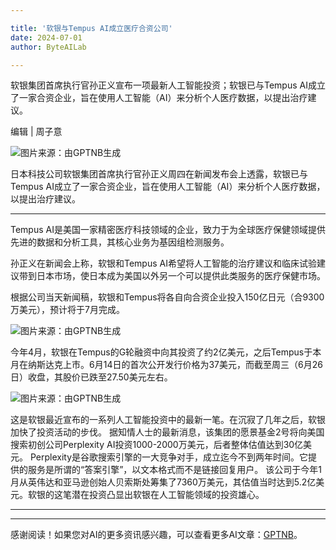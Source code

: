 ```yaml
---

title: '软银与Tempus AI成立医疗合资公司'
date: 2024-07-01
author: ByteAILab

---
```


软银集团首席执行官孙正义宣布一项最新人工智能投资；软银已与Tempus AI成立了一家合资企业，旨在使用人工智能（AI）来分析个人医疗数据，以提出治疗建议。

编辑 | 周子意

![图片来源：由GPTNB生成](http://www.jesonc.com/upload/3B33CB85B496C0CB6FBA4C2BD79320AD/1719539366615/FlYdK3DKU0PZcKTDVJLuwI0O4-VG.jpg)

日本科技公司软银集团首席执行官孙正义周四在新闻发布会上透露，软银已与Tempus AI成立了一家合资企业，旨在使用人工智能（AI）来分析个人医疗数据，以提出治疗建议。

---


Tempus AI是美国一家精密医疗科技领域的企业，致力于为全球医疗保健领域提供先进的数据和分析工具，其核心业务为基因组检测服务。

孙正义在新闻会上称，软银和Tempus AI希望将人工智能的治疗建议和临床试验建议带到日本市场，使日本成为美国以外另一个可以提供此类服务的医疗保健市场。

根据公司当天新闻稿，软银和Tempus将各自向合资企业投入150亿日元（合9300万美元），预计将于7月完成。

![图片来源：由GPTNB生成](http://www.jesonc.com/Ftz91lk0-TlQCByh_7MCRoAXfA4O)

今年4月，软银在Tempus的G轮融资中向其投资了约2亿美元，之后Tempus于本月在纳斯达克上市。6月14日的首次公开发行价格为37美元，而截至周三（6月26日）收盘，其股价已跌至27.50美元左右。

![图片来源：由GPTNB生成](http://www.jesonc.com/FspHK0v6OfB3p-TSR3ceL3pMUXU1)

这是软银最近宣布的一系列人工智能投资中的最新一笔。在沉寂了几年之后，软银加快了投资活动的步伐。
据知情人士的最新消息，该集团的愿景基金2号将向美国搜索初创公司Perplexity AI投资1000-2000万美元，后者整体估值达到30亿美元。
Perplexity是谷歌搜索引擎的一大竞争对手，成立迄今不到两年时间。它提供的服务是所谓的“答案引擎”，以文本格式而不是链接回复用户。
该公司于今年1月从英伟达和亚马逊创始人贝索斯处筹集了7360万美元，其估值当时达到5.2亿美元。软银的这笔潜在投资凸显出软银在人工智能领域的投资雄心。

---
---
感谢阅读！如果您对AI的更多资讯感兴趣，可以查看更多AI文章：[GPTNB](https://gptnb.com)。